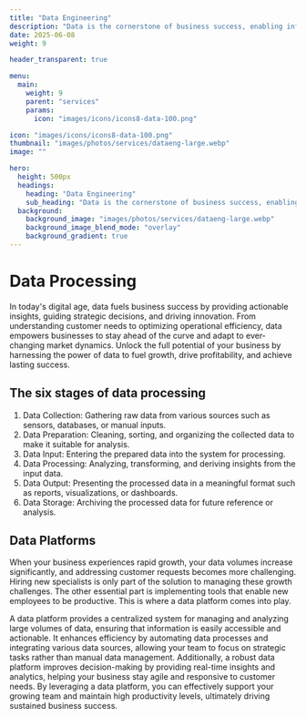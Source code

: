 ```yaml
---
title: "Data Engineering"
description: "Data is the cornerstone of business success, enabling informed decisions, innovation, and adaptability."
date: 2025-06-08
weight: 9

header_transparent: true

menu:
  main:
    weight: 9
    parent: "services"
    params:
      icon: "images/icons/icons8-data-100.png"

icon: "images/icons/icons8-data-100.png"
thumbnail: "images/photos/services/dataeng-large.webp"
image: ""

hero:
  height: 500px
  headings:
    heading: "Data Engineering"
    sub_heading: "Data is the cornerstone of business success, enabling informed decisions, innovation, and adaptability."
  background:
    background_image: "images/photos/services/dataeng-large.webp"
    background_image_blend_mode: "overlay"
    background_gradient: true
---
```


# Data Processing
In today's digital age, data fuels business success by providing actionable insights, guiding strategic decisions, and driving innovation. From understanding customer needs to optimizing operational efficiency, data empowers businesses to stay ahead of the curve and adapt to ever-changing market dynamics. Unlock the full potential of your business by harnessing the power of data to fuel growth, drive profitability, and achieve lasting success.

## The six stages of data processing

1. Data Collection: Gathering raw data from various sources such as sensors, databases, or manual inputs.
2. Data Preparation: Cleaning, sorting, and organizing the collected data to make it suitable for analysis.
3. Data Input: Entering the prepared data into the system for processing.
4. Data Processing: Analyzing, transforming, and deriving insights from the input data.
5. Data Output: Presenting the processed data in a meaningful format such as reports, visualizations, or dashboards.
6. Data Storage: Archiving the processed data for future reference or analysis.

## Data Platforms
When your business experiences rapid growth, your data volumes increase significantly, and addressing customer requests becomes more challenging. Hiring new specialists is only part of the solution to managing these growth challenges. The other essential part is implementing tools that enable new employees to be productive. This is where a data platform comes into play.

A data platform provides a centralized system for managing and analyzing large volumes of data, ensuring that information is easily accessible and actionable. It enhances efficiency by automating data processes and integrating various data sources, allowing your team to focus on strategic tasks rather than manual data management. Additionally, a robust data platform improves decision-making by providing real-time insights and analytics, helping your business stay agile and responsive to customer needs. By leveraging a data platform, you can effectively support your growing team and maintain high productivity levels, ultimately driving sustained business success.
